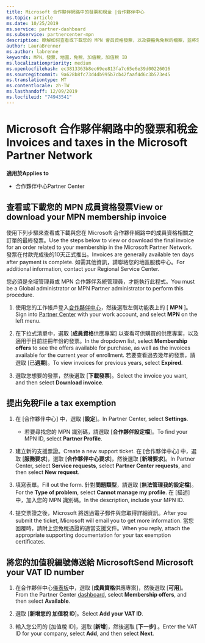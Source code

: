```yaml
---
title: Microsoft 合作夥伴網路中的發票和稅金 |合作夥伴中心
ms.topic: article
ms.date: 10/25/2019
ms.service: partner-dashboard
ms.subservice: partnercenter-mpn
description: 瞭解如何查看或下載您的 MPN 會員資格發票，以及要豁免免稅的檔案，並將您的加值稅識別碼傳送給 Microsoft。
author: LauraBrenner
ms.author: labrenne
keywords: MPN，發票，地圖，免稅，加值稅，加值稅 ID
ms.localizationpriority: medium
ms.openlocfilehash: ec3813363b8ec69ee813fa7c65e6e39d00226016
ms.sourcegitcommit: 9a628b8fc73d4db995b7cb42faaf4d6c3b573e45
ms.translationtype: MT
ms.contentlocale: zh-TW
ms.lasthandoff: 12/09/2019
ms.locfileid: "74943541"
---
```

# <a name="invoices-and-taxes-in-the-microsoft-partner-network"></a><span data-ttu-id="78b9e-104">Microsoft 合作夥伴網路中的發票和稅金</span><span class="sxs-lookup"><span data-stu-id="78b9e-104">Invoices and taxes in the Microsoft Partner Network</span></span>

<span data-ttu-id="78b9e-105">**適用於**</span><span class="sxs-lookup"><span data-stu-id="78b9e-105">**Applies to**</span></span>

-  <span data-ttu-id="78b9e-106">合作夥伴中心</span><span class="sxs-lookup"><span data-stu-id="78b9e-106">Partner Center</span></span>

## <a name="view-or-download-your-mpn-membership-invoice"></a><span data-ttu-id="78b9e-107">查看或下載您的 MPN 成員資格發票</span><span class="sxs-lookup"><span data-stu-id="78b9e-107">View or download your MPN membership invoice</span></span>

<span data-ttu-id="78b9e-108">使用下列步驟來查看或下載與您在 Microsoft 合作夥伴網路中的成員資格相關之訂單的最終發票。</span><span class="sxs-lookup"><span data-stu-id="78b9e-108">Use the steps below to view or download the final invoice for an order related to your membership in the Microsoft Partner Network.</span></span> <span data-ttu-id="78b9e-109">發票在付款完成後的10天正式推出。</span><span class="sxs-lookup"><span data-stu-id="78b9e-109">Invoices are generally available ten days after payment is complete.</span></span> <span data-ttu-id="78b9e-110">如需其他資訊，請聯絡您的地區服務中心。</span><span class="sxs-lookup"><span data-stu-id="78b9e-110">For additional information, contact your Regional Service Center.</span></span>  

<span data-ttu-id="78b9e-111">您必須是全域管理員或 MPN 合作夥伴系統管理員，才能執行此程式。</span><span class="sxs-lookup"><span data-stu-id="78b9e-111">You must be a Global administrator or MPN Partner administrator to perform this procedure.</span></span> 

1.  <span data-ttu-id="78b9e-112">使用您的工作帳戶登入[合作夥伴中心](https://partner.microsoft.com/dashboard/home)，然後選取左側功能表上的 [ **MPN** ]。</span><span class="sxs-lookup"><span data-stu-id="78b9e-112">Sign into [Partner Center](https://partner.microsoft.com/dashboard/home) with your work account, and select **MPN** on the left menu.</span></span>

4.  <span data-ttu-id="78b9e-113">在下拉式清單中，選取 [**成員資格**供應專案] 以查看可供購買的供應專案，以及適用于目前註冊年份的發票。</span><span class="sxs-lookup"><span data-stu-id="78b9e-113">In the dropdown list, select **Membership offers** to see the offers available for purchase, as well as the invoices available for the current year of enrollment.</span></span> <span data-ttu-id="78b9e-114">若要查看過去幾年的發票，請選取 [已**過期**]。</span><span class="sxs-lookup"><span data-stu-id="78b9e-114">To view invoices for previous years, select **Expired**.</span></span>

6.  <span data-ttu-id="78b9e-115">選取您想要的發票，然後選取 [**下載發票**]。</span><span class="sxs-lookup"><span data-stu-id="78b9e-115">Select the invoice you want, and then select **Download invoice**.</span></span> 

## <a name="file-a-tax-exemption"></a><span data-ttu-id="78b9e-116">提出免稅</span><span class="sxs-lookup"><span data-stu-id="78b9e-116">File a tax exemption</span></span>

1.  <span data-ttu-id="78b9e-117">在 [合作夥伴中心] 中，選取 [**設定**]。</span><span class="sxs-lookup"><span data-stu-id="78b9e-117">In Partner Center, select **Settings**.</span></span>
    - <span data-ttu-id="78b9e-118">若要尋找您的 MPN 識別碼，請選取 [**合作夥伴設定檔**]。</span><span class="sxs-lookup"><span data-stu-id="78b9e-118">To find your MPN ID, select **Partner Profile**.</span></span>

2.  <span data-ttu-id="78b9e-119">建立新的支援票證。</span><span class="sxs-lookup"><span data-stu-id="78b9e-119">Create a new support ticket.</span></span> <span data-ttu-id="78b9e-120">在 [合作夥伴中心] 中，選取 [**服務要求**]，選取 [**合作夥伴中心要求**]，然後選取 [**新增要求**]。</span><span class="sxs-lookup"><span data-stu-id="78b9e-120">In Partner Center, select **Service requests**, select **Partner Center requests**, and then select **New request**.</span></span>

3.  <span data-ttu-id="78b9e-121">填寫表單。</span><span class="sxs-lookup"><span data-stu-id="78b9e-121">Fill out the form.</span></span> <span data-ttu-id="78b9e-122">針對**問題類型**，請選取 [**無法管理我的設定檔**]。</span><span class="sxs-lookup"><span data-stu-id="78b9e-122">For the **Type of problem**, select **Cannot manage my profile**.</span></span> <span data-ttu-id="78b9e-123">在 [描述] 中，加入您的 MPN 識別碼。</span><span class="sxs-lookup"><span data-stu-id="78b9e-123">In the description, include your MPN ID.</span></span>

4.  <span data-ttu-id="78b9e-124">提交票證之後，Microsoft 將透過電子郵件與您取得詳細資訊。</span><span class="sxs-lookup"><span data-stu-id="78b9e-124">After you submit the ticket, Microsoft will email you to get more information.</span></span> <span data-ttu-id="78b9e-125">當您回覆時，請附上您免稅憑證的適當支援文件。</span><span class="sxs-lookup"><span data-stu-id="78b9e-125">When you reply, attach the appropriate supporting documentation for your tax exemption certificates.</span></span>

## <a name="send-microsoft-your-vat-id-number"></a><span data-ttu-id="78b9e-126">將您的加值稅編號傳送給 Microsoft</span><span class="sxs-lookup"><span data-stu-id="78b9e-126">Send Microsoft your VAT ID number</span></span>

1.  <span data-ttu-id="78b9e-127">在合作夥伴中心[儀表板](https://partner.microsoft.com/dashboard/home)中，選取 [**成員資格**供應專案]，然後選取 [**可用**]。</span><span class="sxs-lookup"><span data-stu-id="78b9e-127">From the Partner Center [dashboard](https://partner.microsoft.com/dashboard/home), select **Membership offers**, and then select **Available**.</span></span> 

2.  <span data-ttu-id="78b9e-128">選取 [**新增您的 加值稅 ID**]。</span><span class="sxs-lookup"><span data-stu-id="78b9e-128">Select **Add your VAT ID**.</span></span> 

3.  <span data-ttu-id="78b9e-129">輸入您公司的 [加值稅 ID]，選取 [**新增**]，然後選取 **[下一步]** 。</span><span class="sxs-lookup"><span data-stu-id="78b9e-129">Enter the VAT ID for your company, select **Add**, and then select **Next**.</span></span> 

